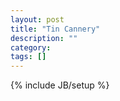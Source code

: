 ```yaml
---
layout: post
title: "Tin Cannery"
description: ""
category: 
tags: []
---
```

{% include JB/setup %}
